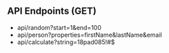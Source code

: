 ## API Endpoints (GET)
- api/random?start=1&end=100
- api/person?properties=firstName&lastName&email
- api/calculate?string=18pad085!#$